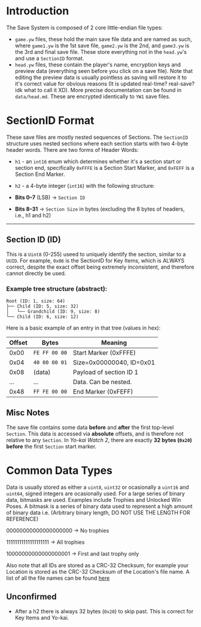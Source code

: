 # Introduction

The Save System is composed of 2 core little-endian file types:
 * `game.yw` files, these hold the main save file data and are named as such, where `game1.yw` is the 1st save file, `game2.yw` is the 2nd, and `game3.yw` is the 3rd and final save file. These store everything not in the `head.yw`'s and use a `SectionID` format.
 * `head.yw` files, these contain the player's name, encryption keys and preview data (everything seen before you click on a save file). Note that editing the preview data is usually pointless as saving will restore it to it's correct value for obvious reasons (It is updated real-time? real-save? idk what to call it XD). More precise documentation can be found in `data/head.md`. These are encrypted identically to `YW1` save files.

# SectionID Format

These save files are mostly nested sequences of Sections. The `SectionID` structure uses nested sections where each section starts with two 4-byte header words. There are two forms of Header Words:

* `h1` - an `int16` enum which determines whether it's a section start or section end, specifically `0xFFFE` is a Section Start Marker, and `0xFEFF` is a Section End Marker.
* `h2` - a 4-byte integer (`int16`) with the following structure:

* **Bits 0–7** (LSB) → `Section ID`
* **Bits 8–31** → `Section Size` in bytes (excluding the 8 bytes of headers, i.e., h1 and h2)

---

## **Section ID (ID)**

This is a `Uint8` (0-255) useed to uniquely identify the section, similar to a `UUID`. For example, `0x06` is the SectionID for Key Items, which is ALWAYS correct, despite the exact offset being extremely inconsistent, and therefore cannot directly be used.

### Example tree structure (abstract):

```
Root (ID: 1, size: 64)
├── Child (ID: 5, size: 32)
│   └── Grandchild (ID: 9, size: 8)
└── Child (ID: 6, size: 12)
```

Here is a basic example of an entry in that tree (values in hex):

| Offset | Bytes         | Meaning                  |
| ------ | ------------- | ------------------------ |
| 0x00   | `FE FF 00 00` | Start Marker (0xFFFE)    |
| 0x04   | `40 00 00 01` | Size=0x00000040, ID=0x01 |
| 0x08   | (data)        | Payload of section ID 1  |
| ...    | ...           | Data. Can be nested.     |
| 0x48   | `FF FE 00 00` | End Marker (0xFEFF)      |


## Misc Notes

The save file contains some data **before** and **after** the first top-level `Section`. This data is accessed via **absolute** offsets, and is therefore not relative to any `Section`. In *Yo-kai Watch 2*, there are exactly **32 bytes (`0x20`) before** the first `Section` start marker.

# Common Data Types
Data is usually stored as either a `uint8`, `uint32` or ocasionally a `uint16` and `uint64`, signed integers are ocasionally used. For a large series of binary data, bitmasks are used. Examples include Trophies and Unlocked Win Poses. A bitmask is a series of binary data used to represent a high amount of binary data i.e.
(Arbitrary binary length, DO NOT USE THE LENGTH FOR REFERENCE)

00000000000000000000 → No trophies

11111111111111111111 → All trophies

10000000000000000001 → First and last trophy only

Also note that all IDs are stored as a CRC-32 Checksum, for example your Location is stored as the CRC-32 Checksum of the Location's file name. A list of all the file names can be found [here](https://tcrf.net/Notes:Yo-kai_Watch_2)





## Unconfirmed
- After a h2 there is always 32 bytes (`0x20`) to skip past. This is correct for Key Items and Yo-kai.
